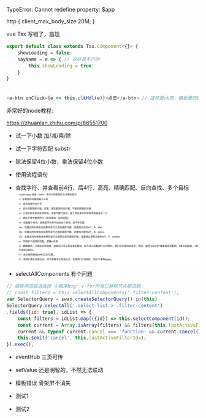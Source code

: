 TypeError: Cannot redefine property: $app

http {
    client_max_body_size 20M;
}

vue Tsx 写错了，尴尬
``` js
export default class extends Tsx.Component<{}> {
    showLoading = false;
    sayName = e => { // 这样是不行的
        this.showLoading = true;
    }
}


<a-btn onClick={e => this.clkHdl(e)}>点击</a-btn> // 这样是ok的，模板里的this绑定正确
```
非常好的node教程:

https://zhuanlan.zhihu.com/p/86551700

- 试一下小数 加/减/乘/除
- 试一下字符匹配 substr
- 除法保留4位小数，乘法保留4位小数
- 使用流程语句
- 查找字符、并查看前4行、后4行、高亮、精确匹配、反向查找、多个目标
![](2019-11-04-01-13-23.png)

- selectAllComponents 有个问题
``` js
// 级联筛选取消选择 小程序bug: v-for所有已移除节点都选到
// const filters = this.selectAllComponents('.filter-content');
var SelectorQuery = swan.createSelectorQuery().in(this)
SelectorQuery.selectAll('.select-list > .filter-content')
.fields({id: true}, idList => {
    const filters = idList.map(({id}) => this.selectComponent(id));
    const current = Array.isArray(filters) && filters[this.lastActiveFilterIdx];
    current && typeof current.cancel === 'function' && current.cancel();
    this.$emit('cancel', this.lastActiveFilterIdx);
}).exec();
```

- eventHub 三页可传

- setValue 还是明智的，不然无法联动

- 模板错误 骨架屏不消失

- 测试1

- 测试2

